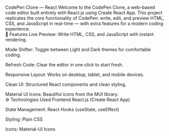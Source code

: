 CodePen Clone — React
Welcome to the CodePen Clone, a web-based code editor built entirely with React.js using Create React App.
This project replicates the core functionality of CodePen: write, edit, and preview HTML, CSS, and JavaScript in real-time — with extra features for a modern coding experience.
<br>
🚀 Features
Live Preview: Write HTML, CSS, and JavaScript with instant rendering.

Mode Shifter: Toggle between Light and Dark themes for comfortable coding.

Refresh Code: Clear the editor in one click to start fresh.

Responsive Layout: Works on desktop, tablet, and mobile devices.

Clean UI: Structured React components and clean styling.

Material UI Icons: Beautiful icons from the MUI library.
<br>
⚙️ Technologies Used
Frontend
React.js (Create React App)

State Management: React Hooks (useState, useEffect)

Styling: Plain CSS

Icons: Material-UI Icons
